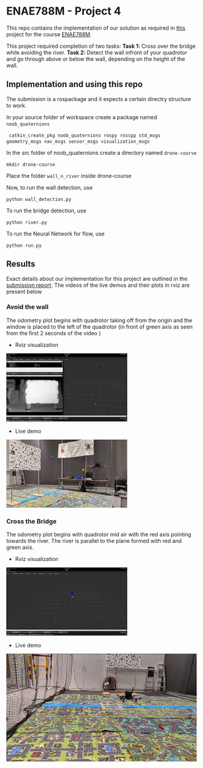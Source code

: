 # ENAE788M - Project 4
This repo contains the implementation of our solution as required in [this](https://prgaero.github.io/2019/proj/p4b/) project for the course [ENAE788M](http://prg.cs.umd.edu/enae788m).

This project required completion of two tasks:
**Task 1:** Cross over the bridge while avoiding the river.
**Task 2:** Detect the wall infront of your quadrotor and go through above or below the wall, depending on the height of the wall.

## Implementation and using this repo
The submission is a rospackage and it expects a certain directry structure to work.

In your source folder of workspace create a package named `noob_quaternions`
```
 catkin_create_pkg noob_quaternions rospy roscpp std_msgs geometry_msgs nav_msgs sensor_msgs visualization_msgs
```

In the src folder of noob_quaternions create a directory named `drone-course`
```
mkdir drone-course
```

Place the folder `wall_n_river` inside drone-course

Now, to run the wall detection, use
```
python wall_detection.py
``` 

To run the bridge detection, use
```
python river.py
``` 
To run the Neural Network for flow, use
```
python run.py
``` 
## Results
Exact details about our implementation for this project are outlined in the [submission report](Report.pdf). The videos of the live demos and their plots in rviz are present below
### Avoid the wall
The odometry plot begins with quadrotor taking off from the origin and the window is placed to the left of the quadrotor (in front of green axis as seen from the first 2 seconds of the video )
- Rviz visualization 

[![Alt text](images/wall.jpg)](https://youtu.be/QEWkkLIMmyA)
- Live demo

[![Alt text](images/wall_mq2.jpg)](https://youtu.be/23Uqc3Fq_Ns)

### Cross the Bridge
The odometry plot begins with quadrotor mid air with the red axis pointing towards the river. The river is parallel to the plane formed with red and green axis.
- Rviz visualization 

[![Alt text](images/mq2.jpg)](https://youtu.be/I7XyC80DMCY)
- Live demo

[![Alt text](images/bridge.PNG)](https://youtu.be/I7XyC80DMCY)
